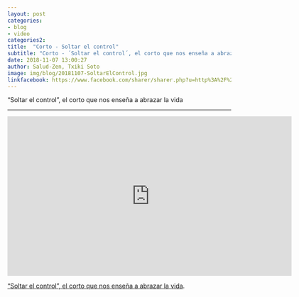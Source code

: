```yaml
---
layout: post
categories:
- blog
- video
categories2:
title:  "Corto - Soltar el control"
subtitle: "Corto - ´Soltar el control´, el corto que nos enseña a abrazar la vida"
date: 2018-11-07 13:00:27
author: Salud-Zen, Txiki Soto
image: img/blog/20181107-SoltarElControl.jpg
linkfacebook: https://www.facebook.com/sharer/sharer.php?u=http%3A%2F%2Fwww.salud-zen.com%2Fblog%2F2018%2F11%2F07%2Fcorto-soltar-el-control.html&amp;src=sdkpreparse
---
```

“Soltar el control”, el corto que nos enseña a abrazar la vida

---

<iframe src="https://player.vimeo.com/video/42842952" width="640" height="360" frameborder="0" webkitallowfullscreen mozallowfullscreen allowfullscreen></iframe>


[“Soltar el control”, el corto que nos enseña a abrazar la vida][corto].

[corto]: https://lamenteesmaravillosa.com/soltar-el-control-el-corto-que-nos-ensena-a-abrazar-la-vida/?fbclid=IwAR0GMpECsEUnsQsOs4s7YM9JgT22vYzfMWwOGUDsCBJuJCEQqxNX7QkAdRE
